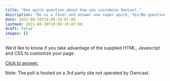 ```yaml
---
title: "One quick question about how you customize Owncast."
description: "Do us a favor and answer one super quick, Yes/No question about if you customize Owncast by editing the supplied files."
date: 2021-08-20T19:08:19-07:00
lastmod: 2021-08-20T19:08:19-07:00
draft: false
images: []
---
```


We'd like to kinow if you take advantage of the supplied HTML, Javascript and CSS to customize your page.

<a href="https://gabekangas.typeform.com/to/P5uXL74P" rel="noreferrer" target="_blank">
Click to answer.
</a>

Note: The poll is hosted on a 3rd party site not operated by Owncast.